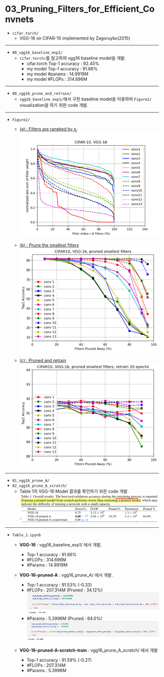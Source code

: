 # 03_Pruning_Filters_for_Efficient_Convnets

* `cifar.torch/` 
  * VGG-16 on CIFAR-10 implemented by Zagoruyko(2015)
---
* `00_vgg16_baseline_exp1/`
  * `cifar.torch/`를 참고하여 vgg16 baseline model을 개발.
    * cifar.torch Top-1 accuracy : 92.45%
    * my model Top-1 accuracy : 91.86%
    * my model #params : 14.9919M
    * my model #FLOPs : 314.696M
 ---
* `00_vgg16_prune_and_retrain/` 
  * `vgg16_baseline_exp1/`에서 구한 baseline model을 이용하여 `Figure2/` visualization을 하기 위한 code 개발.
--- 
* `Figure2/`
  * [(a) : Filters are raneked by $s_j$](https://github.com/LeeHyungSeop/EAI_Basic_PyTorch/blob/main/03_Pruning_Filters_for_Efficient_Convnets/Figure2/a.png)
    ![Alt text](./Figure2/a.png)
  
  * [(b) : Prune the smallest filters](https://github.com/LeeHyungSeop/EAI_Basic_PyTorch/blob/main/03_Pruning_Filters_for_Efficient_Convnets/Figure2/b/top1_acc.png)
    ![Alt text](./Figure2/b/top1_acc.png)
  
  * [(c) : Pruned and retrain](https://github.com/LeeHyungSeop/EAI_Basic_PyTorch/blob/main/03_Pruning_Filters_for_Efficient_Convnets/Figure2/c/top1_acc_epoch20.png)
    ![Alt text](./Figure2/c/top1_acc_epoch20.png)
---
* `01_vgg16_prune_A/`
* `02_vgg16_prune_A_scratch/` 
  * Table 1의 VGG-16 Model 결과를 확인하기 위한 code 개발.
  ![Alt text](./images/image.png)

---
* `Table_1.ipynb`
    * **VGG-16** : vgg16_baseline_exp1/ 에서 개발.
      * Top-1 accuracy : 91.86%
      * #FLOPs : 314.696M
      * #Params : 14.9919M
       
    * **VGG-16-pruned-A** : vgg16_prune_A/ 에서 개발.
      * Top-1 accuracy : 91.53% (-0.33)
      * #FLOPs : 207.314M (Pruned : 34.12%)
      ![Alt text](./images/Pruned_FLOPs.png)
      * #Params : 5.3996M (Pruned : 64.0%)
      ![Alt text](./images/Pruned_Params.png)
      
    * **VGG-16-pruned-A-scratch-train** : vgg16_prune_A_scratch/ 에서 개발
      * Top-1 accuracy : 91.59% (-0.27)
      * #FLOPs : 207.314M
      * #Params : 5.3996M